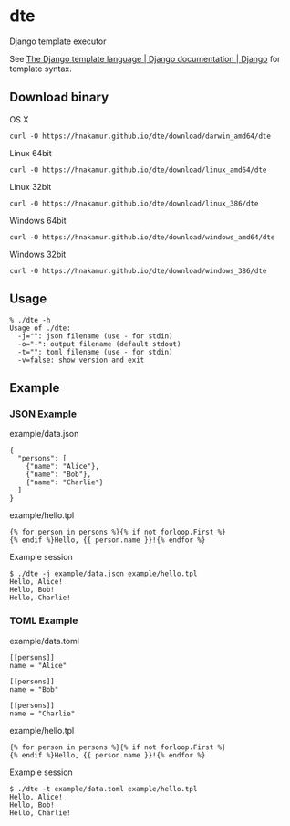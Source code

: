 dte
===

Django template executor

See [The Django template language | Django documentation | Django]( https://docs.djangoproject.com/en/dev/topics/templates/ ) for template syntax.

## Download binary

OS X

```
curl -O https://hnakamur.github.io/dte/download/darwin_amd64/dte
```

Linux 64bit

```
curl -O https://hnakamur.github.io/dte/download/linux_amd64/dte
```

Linux 32bit

```
curl -O https://hnakamur.github.io/dte/download/linux_386/dte
```

Windows 64bit

```
curl -O https://hnakamur.github.io/dte/download/windows_amd64/dte
```

Windows 32bit

```
curl -O https://hnakamur.github.io/dte/download/windows_386/dte
```

## Usage

```
% ./dte -h
Usage of ./dte:
  -j="": json filename (use - for stdin)
  -o="-": output filename (default stdout)
  -t="": toml filename (use - for stdin)
  -v=false: show version and exit
```

## Example

### JSON Example

example/data.json

```
{
  "persons": [
    {"name": "Alice"},
    {"name": "Bob"},
    {"name": "Charlie"}
  ]
}
```

example/hello.tpl

```
{% for person in persons %}{% if not forloop.First %}
{% endif %}Hello, {{ person.name }}!{% endfor %}
```

Example session

```
$ ./dte -j example/data.json example/hello.tpl
Hello, Alice!
Hello, Bob!
Hello, Charlie!
```


### TOML Example

example/data.toml

```
[[persons]]
name = "Alice"

[[persons]]
name = "Bob"

[[persons]]
name = "Charlie"
```

example/hello.tpl

```
{% for person in persons %}{% if not forloop.First %}
{% endif %}Hello, {{ person.name }}!{% endfor %}
```

Example session

```
$ ./dte -t example/data.toml example/hello.tpl
Hello, Alice!
Hello, Bob!
Hello, Charlie!
```
